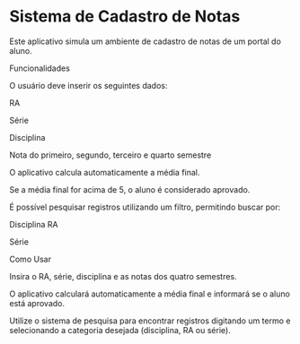 # Sistema de Cadastro de Notas
Este aplicativo simula um ambiente de cadastro de notas de um portal do aluno.

Funcionalidades

O usuário deve inserir os seguintes dados:

RA

Série

Disciplina

Nota do primeiro, segundo, terceiro e quarto semestre

O aplicativo calcula automaticamente a média final.

Se a média final for acima de 5, o aluno é considerado aprovado.

É possível pesquisar registros utilizando um filtro, permitindo buscar por:

Disciplina
RA

Série

Como Usar

Insira o RA, série, disciplina e as notas dos quatro semestres.

O aplicativo calculará automaticamente a média final e informará se o aluno está aprovado.

Utilize o sistema de pesquisa para encontrar registros digitando um termo e selecionando a categoria desejada (disciplina, RA ou série).
